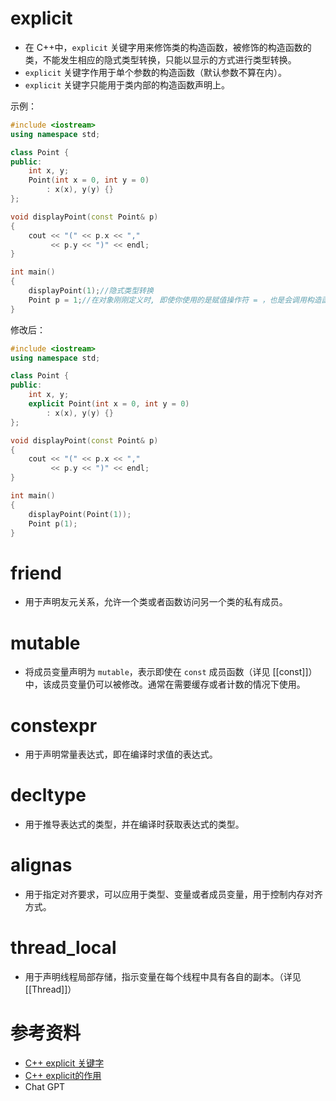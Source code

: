 # explicit

- 在 C++中，`explicit` 关键字用来修饰类的构造函数，被修饰的构造函数的类，不能发生相应的隐式类型转换，只能以显示的方式进行类型转换。
- `explicit` 关键字作用于单个参数的构造函数（默认参数不算在内）。
- `explicit` 关键字只能用于类内部的构造函数声明上。

示例：
```cpp
#include <iostream>
using namespace std;

class Point {
public:
    int x, y;
    Point(int x = 0, int y = 0)
        : x(x), y(y) {}
};

void displayPoint(const Point& p) 
{
    cout << "(" << p.x << "," 
         << p.y << ")" << endl;
}

int main()
{
	displayPoint(1);//隐式类型转换
    Point p = 1;//在对象刚刚定义时, 即使你使用的是赋值操作符 = ，也是会调用构造函数, 而不是重载的 operator= 运算符。
}
```

修改后：
```cpp
#include <iostream>
using namespace std;

class Point {
public:
    int x, y;
    explicit Point(int x = 0, int y = 0)
        : x(x), y(y) {}
};

void displayPoint(const Point& p) 
{
    cout << "(" << p.x << "," 
         << p.y << ")" << endl;
}

int main()
{
    displayPoint(Point(1));
    Point p(1);
}
```

# friend

- 用于声明友元关系，允许一个类或者函数访问另一个类的私有成员。

# mutable

- 将成员变量声明为 `mutable`，表示即使在 `const` 成员函数（详见 [[const]]）中，该成员变量仍可以被修改。通常在需要缓存或者计数的情况下使用。

# constexpr

- 用于声明常量表达式，即在编译时求值的表达式。

# decltype

- 用于推导表达式的类型，并在编译时获取表达式的类型。

# alignas

- 用于指定对齐要求，可以应用于类型、变量或者成员变量，用于控制内存对齐方式。

# thread_local

- 用于声明线程局部存储，指示变量在每个线程中具有各自的副本。（详见[[Thread]]）

# 参考资料

- [C++ explicit 关键字](https://zhuanlan.zhihu.com/p/52152355)
- [C++ explicit的作用](https://www.cnblogs.com/this-543273659/archive/2011/08/02/2124596.html)
- Chat GPT